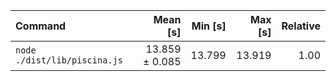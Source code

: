 | Command | Mean [s] | Min [s] | Max [s] | Relative |
|:---|---:|---:|---:|---:|
| `node ./dist/lib/piscina.js` | 13.859 ± 0.085 | 13.799 | 13.919 | 1.00 |
